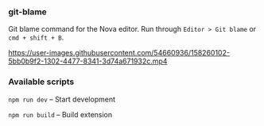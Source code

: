 ### git-blame

Git blame command for the Nova editor. Run through `Editor > Git blame` or `cmd + shift + B`.



https://user-images.githubusercontent.com/54660936/158260102-5bb0b9f2-1302-4477-8341-3d74a671932c.mp4



### Available scripts

`npm run dev` – Start development

`npm run build` – Build extension
